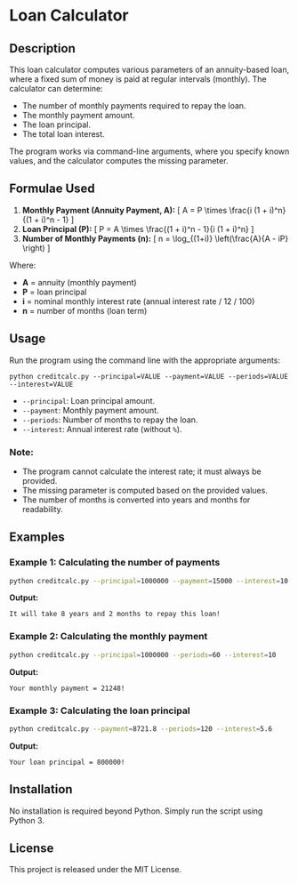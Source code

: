 # Loan Calculator

## Description

This loan calculator computes various parameters of an annuity-based loan, where a fixed sum of money is paid at regular intervals (monthly). The calculator can determine:

- The number of monthly payments required to repay the loan.
- The monthly payment amount.
- The loan principal.
- The total loan interest.

The program works via command-line arguments, where you specify known values, and the calculator computes the missing parameter.

## Formulae Used

1. **Monthly Payment (Annuity Payment, A):**
   \[ A = P \times \frac{i (1 + i)^n}{(1 + i)^n - 1} \]
2. **Loan Principal (P):**
   \[ P = A \times \frac{(1 + i)^n - 1}{i (1 + i)^n} \]
3. **Number of Monthly Payments (n):**
   \[ n = \log\_{(1+i)} \left(\frac{A}{A - iP} \right) \]

Where:

- **A** = annuity (monthly payment)
- **P** = loan principal
- **i** = nominal monthly interest rate (annual interest rate / 12 / 100)
- **n** = number of months (loan term)

## Usage

Run the program using the command line with the appropriate arguments:

```
python creditcalc.py --principal=VALUE --payment=VALUE --periods=VALUE --interest=VALUE
```

- `--principal`: Loan principal amount.
- `--payment`: Monthly payment amount.
- `--periods`: Number of months to repay the loan.
- `--interest`: Annual interest rate (without `%`).

### Note:

- The program cannot calculate the interest rate; it must always be provided.
- The missing parameter is computed based on the provided values.
- The number of months is converted into years and months for readability.

## Examples

### Example 1: Calculating the number of payments

```sh
python creditcalc.py --principal=1000000 --payment=15000 --interest=10
```

**Output:**

```
It will take 8 years and 2 months to repay this loan!
```

### Example 2: Calculating the monthly payment

```sh
python creditcalc.py --principal=1000000 --periods=60 --interest=10
```

**Output:**

```
Your monthly payment = 21248!
```

### Example 3: Calculating the loan principal

```sh
python creditcalc.py --payment=8721.8 --periods=120 --interest=5.6
```

**Output:**

```
Your loan principal = 800000!
```

## Installation

No installation is required beyond Python. Simply run the script using Python 3.

## License

This project is released under the MIT License.
